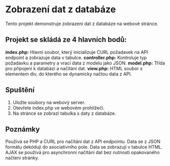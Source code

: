 # Zobrazení dat z databáze

Tento projekt demonstruje zobrazení dat z databáze na webové stránce.

## Projekt se skládá ze 4 hlavních bodů:

**index.php:** Hlavní soubor, který inicializuje CURL požadavek na API endpoint a zobrazuje data v tabulce.
**controller.php:** Kontroluje typ požadavku a parametry a vrací data z modelu jako JSON.
**model.php:** Třída pro připojení k databázi a načítání dat.
**view.php:** HTML soubor s elementem div, do kterého se dynamicky načtou data z API.

## Spuštění

1. Uložte soubory na webový server.
2. Otevřete index.php ve webovém prohlížeči.
3. Na stránce se zobrazí tabulka s daty z databáze.

## Poznámky

Používá se PHP a CURL pro načítání dat z API endpointu.
Data se z JSON formátu dekódují do asociativního pole.
Data se zobrazují v tabulce HTML.
AJAX se používá pro asynchronní načítání dat bez nutnosti opakovaného načtení stránky.
